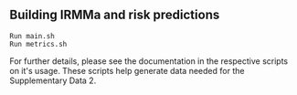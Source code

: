 ## Building IRMMa and risk predictions

```
Run main.sh
Run metrics.sh
```
For further details, please see the documentation in the respective scripts on it's usage. These scripts help generate data needed for the Supplementary Data 2.
